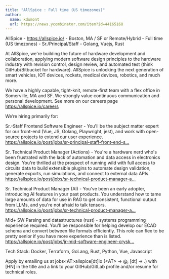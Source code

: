 ```yaml
---
title: "AllSpice : Full time (US timezones)"
author:
  name: kdumont
  url: https://news.ycombinator.com/item?id=44165168
---
```


<JobNavigation />

AllSpice - <a href="https:&#x2F;&#x2F;allspice.io&#x2F;" rel="nofollow">https:&#x2F;&#x2F;allspice.io&#x2F;</a> - Boston, MA &#x2F; SF or Remote&#x2F;Hybrid - Full time (US timezones) - Sr.&#x2F;Principal&#x2F;Staff - Golang, Vuejs, Rust

At AllSpice, we&#x27;re building the future of hardware development and collaboration, applying modern software design principles to the hardware industry with revision control, design review, and automated test (think GitHub&#x2F;Bitbucket for hardware). AllSpice is unlocking the next generation of smart vehicles, IOT devices, rockets, medical devices, robotics, and much more.

We have a highly capable, tight-knit, remote-first team with a flex office in Somerville, MA and SF. We strongly value continuous communication and personal development. See more on our careers page <a href="https:&#x2F;&#x2F;allspice.io&#x2F;careers" rel="nofollow">https:&#x2F;&#x2F;allspice.io&#x2F;careers</a>

We’re hiring primarily for:

Sr.-Staff Frontend Software Engineer - You&#x27;ll be the subject matter expert for our front-end (Vue, JS, Golang, Playwright, jest), and work with open-source projects to extend our user experience. <a href="https:&#x2F;&#x2F;allspice.io&#x2F;post&#x2F;jobs&#x2F;sr-principal-staff-front-end-software-engineer" rel="nofollow">https:&#x2F;&#x2F;allspice.io&#x2F;post&#x2F;jobs&#x2F;sr-principal-staff-front-end-s...</a>

Sr. Technical Product Manager (Actions) - You&#x27;re a hardware nerd who&#x27;s been frustrated with the lack of automation and data access in electronics design. You&#x27;re thrilled at the prospect of running wild with full access to circuits data to build extensible plugins to automate design validation, generate exports, run simulations, and connect to external data APIs. <a href="https:&#x2F;&#x2F;allspice.io&#x2F;post&#x2F;jobs&#x2F;sr-technical-product-manager-actions" rel="nofollow">https:&#x2F;&#x2F;allspice.io&#x2F;post&#x2F;jobs&#x2F;sr-technical-product-manager-a...</a>

Sr. Technical Product Manager (AI) - You&#x27;ve been an early adopter, introducing AI features in your past products. You understand how to tame large amounts of data for use in RAG to get consistent, functional output from LLMs, and you&#x27;re not afraid to talk tensors. <a href="https:&#x2F;&#x2F;allspice.io&#x2F;post&#x2F;jobs&#x2F;sr-technical-product-manager-ai" rel="nofollow">https:&#x2F;&#x2F;allspice.io&#x2F;post&#x2F;jobs&#x2F;sr-technical-product-manager-a...</a>

Mid+ SW Parsing and datastructures (rust) - systems programming experience required. You&#x27;ll be responsible for helping develop our ECAD schema and convert between file formats efficiently. This role can flex to be pretty senior if you have more experience than is listed. 
<a href="https:&#x2F;&#x2F;allspice.io&#x2F;post&#x2F;jobs&#x2F;jr-mid-software-engineer-crysknife" rel="nofollow">https:&#x2F;&#x2F;allspice.io&#x2F;post&#x2F;jobs&#x2F;jr-mid-software-engineer-crysk...</a>

Tech Stack: Docker, Terraform, GoLang, Rust, Python, Vue, Javascript

Apply by emailing us at jobs&lt;AT&gt;allspice[dt]io (&lt;AT&gt; -&gt; @, [dt] -&gt; .) with [HN] in the title and a link to your GitHub&#x2F;GitLab profile and&#x2F;or resume for technical roles.
<JobApplication />

